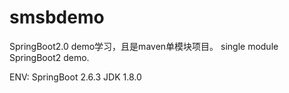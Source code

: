 # smsbdemo
SpringBoot2.0 demo学习，且是maven单模块项目。
single module SpringBoot2 demo.

ENV:
SpringBoot 2.6.3
JDK 1.8.0
